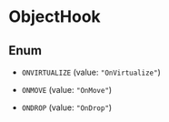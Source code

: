 

# ObjectHook

## Enum


* `ONVIRTUALIZE` (value: `"OnVirtualize"`)

* `ONMOVE` (value: `"OnMove"`)

* `ONDROP` (value: `"OnDrop"`)



